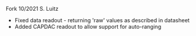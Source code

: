 Fork 10/2021 S. Luitz 

- Fixed data readout - returning 'raw' values as described in datasheet
- Added CAPDAC readout to allow support for auto-ranging

